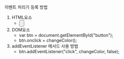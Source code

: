 이벤트 처리기 등록 방법

1. HTML요소
   - <input type="button" onclick="changeColor();">
2. DOM요소
   - var btn = document.getElementById("button");
   - btn.onclick = changeColor();
3. addEventListener 메서드 사용 방법
    - btn.addEventListener("click", changeColor, false);

